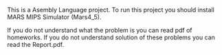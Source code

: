 This is a Asembly Language project.
To run this project you should install MARS MIPS Simulator (Mars4_5).

If you do not understand what the problem is you can read pdf of homeworks. 
If you do not understand solution of these problems you can read the Report.pdf.
